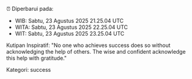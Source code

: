 ⏰ Diperbarui pada:
- WIB: Sabtu, 23 Agustus 2025 21.25.04 UTC
- WITA: Sabtu, 23 Agustus 2025 22.25.04 UTC
- WIT: Sabtu, 23 Agustus 2025 23.25.04 UTC

Kutipan Inspiratif:
"No one who achieves success does so without acknowledging the help of others. The wise and confident acknowledge this help with gratitude."


Kategori: success

